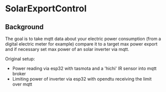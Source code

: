 # SolarExportControl
## Background
The goal is to take mqtt data about your electric power consumption (from a digital electric meter for example) compare it to a target max power export and if necessary set max power of an solar inverter via mqtt.

Original setup:
- Power reading via esp32 with tasmota and a 'hichi' IR sensor into mqtt broker
- Limiting power of inverter via esp32 with opendtu receiving the limit over mqtt
